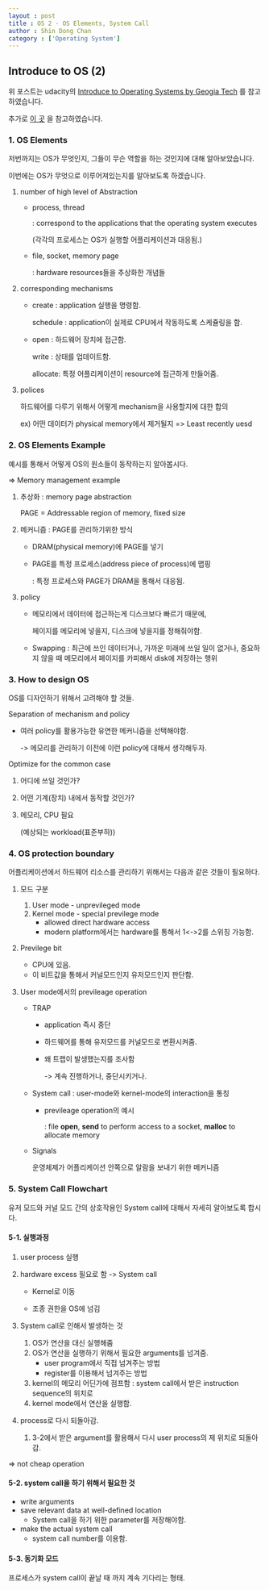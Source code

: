 ```yaml
---
layout : post
title : OS 2 - OS Elements, System Call
author : Shin Dong Chan
category : ['Operating System']
---
```


## Introduce to OS (2)

위 포스트는 udacity의 [Introduce to Operating Systems by Geogia Tech](https://www.udacity.com/course/introduction-to-operating-systems--ud923) 를 참고하였습니다.

추가로 [이 곳](https://medium.com/pocs/%EB%A6%AC%EB%88%85%EC%8A%A4-%EC%BB%A4%EB%84%90-%EC%9A%B4%EC%98%81%EC%B2%B4%EC%A0%9C-%EA%B0%95%EC%9D%98%EB%85%B8%ED%8A%B8-1-d36d6c961566) 을 참고하였습니다.



### 1. OS Elements

저번까지는 OS가 무엇인지, 그들이 무슨 역할을 하는 것인지에 대해 알아보았습니다.

이번에는 OS가 무엇으로 이루어져있는지를 알아보도록 하겠습니다.

1. number of high level of Abstraction

   - process, thread

     : correspond to the applications that the operating system executes

     (각각의 프로세스는 OS가 실행할 어플리케이션과 대응됨.)

   - file, socket, memory page

     : hardware resources들을 추상화한 개념들

2. corresponding mechanisms

   - create : application 실행을 명령함.

     schedule : application이 실제로 CPU에서 작동하도록 스케쥴링을 함.

   - open : 하드웨어 장치에 접근함.

     write : 상태를 업데이트함.

     allocate: 특정 어플리케이션이 resource에 접근하게 만들어줌.

3. polices

   하드웨어를 다루기 위해서 어떻게 mechanism을 사용할지에 대한 합의

   ex) 어떤 데이터가 physical memory에서 제거될지 => Least recently uesd



### 2. OS Elements Example

예시를 통해서 어떻게 OS의 원소들이 동작하는지 알아봅시다.

=> Memory management example

1. 추상화 : memory page abstraction

   PAGE = Addressable region of memory, fixed size

2. 메커니즘 : PAGE를 관리하기위한 방식

   - DRAM(physical memory)에 PAGE를 넣기

   - PAGE를 특정 프로세스(address piece of process)에 맵핑

     : 특정 프로세스와 PAGE가 DRAM을 통해서 대응됨.

3. policy

   - 메모리에서 데이터에 접근하는게 디스크보다 빠르기 때문에, 

     페이지를 메모리에 넣을지, 디스크에 넣을지를 정해줘야함.

   - Swapping : 최근에 쓰인 데이터거나, 가까운 미래에 쓰일 일이 없거나, 중요하지 않을 때 메모리에서 페이지를 카피해서 disk에 저장하는 행위



### 3. How to design OS

OS를 디자인하기 위해서 고려해야 할 것들.



Separation of mechanism and policy

- 여러 policy를 활용가능한 유연한 메커니즘을 선택해야함.

  -> 메모리를 관리하기 이전에 이런 policy에 대해서 생각해두자.

Optimize for the common case

1. 어디에 쓰일 것인가?

2. 어떤 기계(장치) 내에서 동작할 것인가?

3. 메모리, CPU 필요

   (예상되는 workload(표준부하))



### 4. OS protection boundary

어플리케이션에서 하드웨어 리소스를 관리하기 위해서는 다음과 같은 것들이 필요하다.

1. 모드 구분

   1. User mode - unprevileged mode
   2. Kernel mode - special previlege mode
      - allowed direct hardware access
      - modern platform에서는 hardware를 통해서 1<->2를 스위칭 가능함.

2. Previlege bit

   - CPU에 있음.
   - 이 비트값을 통해서 커널모드인지 유저모드인지 판단함.

3. User mode에서의 previleage operation

   - TRAP

     - application 즉시 중단

     - 하드웨어를 통해 유저모드를 커널모드로 변환시켜줌.

     - 왜 트랩이 발생했는지를 조사함

       -> 계속 진행하거나, 중단시키거나.

   - System call : user-mode와 kernel-mode의 interaction을 통칭

     - previleage operation의 예시

       : file **open**, **send** to perform access to a socket, **malloc** to allocate memory

   - Signals

     운영체제가 어플리케이션 안쪽으로 알람을 보내기 위한 메커니즘



### 5. System Call Flowchart

유저 모드와 커널 모드 간의 상호작용인 System call에 대해서 자세히 알아보도록 합시다.

#### 5-1. 실행과정

1. user process 실행

2. hardware excess 필요로 함 -> System call

   - Kernel로 이동

   - 조종 권한을 OS에 넘김

3. System call로 인해서 발생하는 것

   1. OS가 연산을 대신 실행해줌
   2. OS가 연산을 실행하기 위해서 필요한 arguments를 넘겨줌.
      - user program에서 직접 넘겨주는 방법
      - register를 이용해서 넘겨주는 방법
   3. kernel의 메모리 어딘가에 점프함 : system call에서 받은 instruction sequence의 위치로
   4. kernel mode에서 연산을 실행함.

4. process로 다시 되돌아감.

   1. 3-2에서 받은 argument를 활용해서 다시 user process의 제 위치로 되돌아감.

=> not cheap operation

#### 5-2. system call을 하기 위해서 필요한 것

- write arguments
- save relevant data at well-defined location
  - System call을 하기 위한 parameter를 저장해야함.
- make the actual system call
  - system call number를 이용함.

#### 5-3. 동기화 모드

프로세스가 system call이 끝날 때 까지  계속 기다리는 형태.
